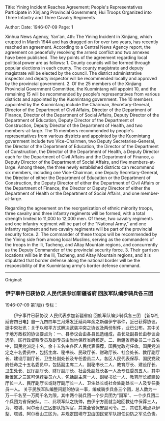 Title: Yining Incident Reaches Agreement; People's Representatives Participate in Xinjiang Provincial Government; Hui Troops Organized into Three Infantry and Three Cavalry Regiments

Author:
Date: 1946-07-09
Page: 1

Xinhua News Agency, Yan'an, 4th: The Yining Incident in Xinjiang, which erupted in March 1944 and has dragged on for over two years, has recently reached an agreement. According to a Central News Agency report, the agreement on peacefully resolving the armed conflict and two annexes have been published. The key points of the agreement regarding local political power are as follows: 1. County councils will be formed through popular elections in each county. The county magistrate and deputy magistrate will be elected by the council. The district administrative inspector and deputy inspector will be recommended locally and approved by the provincial government. 2. Of the 25 members of the Xinjiang Provincial Government Committee, the Kuomintang will appoint 10, and the remaining 15 will be recommended by people's representatives from various districts and appointed by the Kuomintang government. The 10 members appointed by the Kuomintang include the Chairman, Secretary-General, Director of the Department of Civil Affairs, Director of the Department of Finance, Director of the Department of Social Affairs, Deputy Director of the Department of Education, Deputy Director of the Department of Construction, Deputy Director of the Department of Health, and two members-at-large. The 15 members recommended by people's representatives from various districts and appointed by the Kuomintang government include two Vice-Chairmen, two Deputy Secretaries-General, the Director of the Department of Education, the Director of the Department of Construction, the Director of the Department of Health, a Deputy Director each for the Department of Civil Affairs and the Department of Finance, a Deputy Director of the Department of Social Affairs, and five members-at-large. Among these, the three newly established districts can recommend six members, including one Vice-Chairman, one Deputy Secretary-General, the Director of either the Department of Education or the Department of Construction, the Deputy Director of either the Department of Civil Affairs or the Department of Finance, the Director or Deputy Director of either the Department of Health or the Department of Social Affairs, and one member-at-large.

Regarding the agreement on the reorganization of ethnic minority troops, three cavalry and three infantry regiments will be formed, with a total strength limited to 11,000 to 12,000 men. Of these, two cavalry regiments and one infantry regiment will be part of the "National Army," and one infantry regiment and two cavalry regiments will be part of the provincial security force. 2. The commander of these troops will be recommended by the Yining side from among local Muslims, serving as the commanders of the troops in the Ili, Tacheng, and Altay Mountain regions, and concurrently as the Deputy Commander of the provincial security force. 3. Their garrison locations will be in the Ili, Tacheng, and Altay Mountain regions, and it is stipulated that border defense along the national border will be the responsibility of the Kuomintang army's border defense command.



<hr /> 

Original: 


### 伊宁事件已获协议  人民代表参加新疆省府  回族军队编步骑兵各三团

1946-07-09
第1版()
专栏：

　　伊宁事件已获协议
    人民代表参加新疆省府
    回族军队编步骑兵各三团
    【新华社延安四日电】自一九四四年三月爆发迁延两年余之新疆伊宁事件，近已获得协议。据中央社讯：关于以和平方式解决武装冲突之协议及两份附件，业已公布。其中关于地方政权的协议要点为：一、县参议会由各县民选组成，县长及副县长由参议会选举，区行政督察专员及副专员由当地保荐省府核定。二、新疆省府委员二十五名中，国民党派定十名，余十五名由各区人民代表保荐，国民党政府任命。国民党派定之十名委员中，包括主席、秘书长、民政厅长、财政厅长、社会处长、教厅副厅长、建设厅副厅长、卫生处副处长及专任委员二人。各区人民代表保荐、国民党政府任命之十五名委员中，包括副主席二人、副秘书长二人、教育厅长、建设厅长、卫生处长、民厅副厅长、财厅副厅长、社会处副处长各一人及专任委员五人，其中新置区之三区可保荐委员六人，包括副主席一人、副秘书长一人、教育厅长或建设厅长一人、民厅副厅长或财厅副厅长一人、卫生处长或社会处副处长一人及专任委员一人。
    关于民族军队编整问题的协议一事，编成骑步兵各三个团，总人数为一万一千名至一万两千名为限。其中两个骑兵团一个步兵团为“国军”、一个步兵团二个兵团为省保安队。二、此项军队之统帅，由伊宁方面就当地回教徒中保荐三人，为、塔城、阿尔泰山三区部队指挥官，并兼全省保安副司令。三、其驻扎地点以伊犁、塔城、阿尔泰山三区为，并规定国境守卫由国民党军队担任边防之军总负责。
